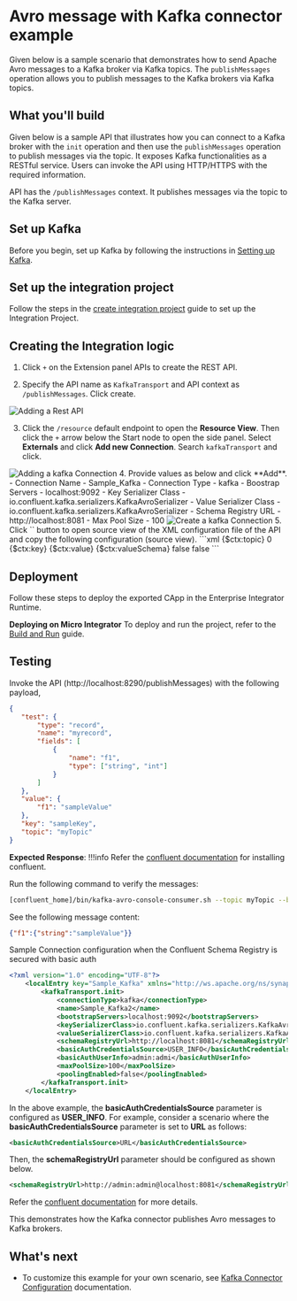 # Avro message with Kafka connector example

Given below is a sample scenario that demonstrates how to send Apache Avro messages to a Kafka broker via Kafka topics. The `publishMessages` operation allows you to publish messages to the Kafka brokers via Kafka topics.

## What you'll build

Given below is a sample API that illustrates how you can connect to a Kafka broker with the `init` operation and then use the `publishMessages` operation to publish messages via the topic. It exposes Kafka functionalities as a RESTful service. Users can invoke the API using HTTP/HTTPS with the required information.

API has the `/publishMessages` context. It publishes messages via the topic to the Kafka server.

## Set up Kafka

Before you begin, set up Kafka by following the instructions in [Setting up Kafka](setting-up-kafka.md).

## Set up the integration project

Follow the steps in the [create integration project]({{base_path}}/develop/create-integration-project/) guide to set up the Integration Project.
## Creating the Integration logic

1. Click `+` on the Extension panel APIs to create the REST API.

2. Specify the API name as `KafkaTransport` and API context as `/publishMessages`. Click create.

<img src="{{base_path}}/assets/img/integrate/connectors/kafka-avro-example-1.png" title="Adding a Rest API" alt="Adding a Rest API" />

3. Click the `/resource` default endpoint to open the **Resource View**. Then click the `+` arrow below the Start node to open the side panel. Select **Externals** and click **Add new Connection**. Search `kafkaTransport` and click.
<img src="{{base_path}}/assets/img/integrate/connectors/kafka-avro-example-2.png" title="Adding a kafka Connection" alt="Adding a kafka Connection"/>
4. Provide values as below and click **Add**.
    - Connection Name - Sample_Kafka
    - Connection Type - kafka
    - Boostrap Servers - localhost:9092
    - Key Serializer Class - io.confluent.kafka.serializers.KafkaAvroSerializer
    - Value Serializer Class - io.confluent.kafka.serializers.KafkaAvroSerializer
    - Schema Registry URL - http://localhost:8081
    - Max Pool Size - 100

<img src="{{base_path}}/assets/img/integrate/connectors/kafka-avro-example-3.png" title="Create a kafka Connection" alt="Create a kafka Connection"/>
5. Click `</>` button to open source view of the XML configuration file of the API and copy the following configuration (source view).
    ```xml
    <?xml version="1.0" encoding="UTF-8"?>
    <api context="/publishMessages" name="KafkaTransport" xmlns="http://ws.apache.org/ns/synapse">
        <resource methods="POST" uri-template="/">
            <inSequence>
                <property name="valueSchema" expression="json-eval($.test)" scope="default" type="STRING" />
                <property name="value" expression="json-eval($.value)" scope="default" type="STRING" />
                <property name="key" expression="json-eval($.key)" scope="default" type="STRING" />
                <property name="topic" expression="json-eval($.topic)" scope="default" type="STRING" />
                <kafkaTransport.publishMessages configKey="Sample_Kafka">
                    <topic>{$ctx:topic}</topic>
                    <partitionNo>0</partitionNo>
                    <key>{$ctx:key}</key>
                    <value>{$ctx:value}</value>
                    <valueSchema>{$ctx:valueSchema}</valueSchema>
                    <keySchemaSoftDeleted>false</keySchemaSoftDeleted>
                    <valueSchemaSoftDeleted>false</valueSchemaSoftDeleted>
                </kafkaTransport.publishMessages>
		    </inSequence>
            <faultSequence>
            </faultSequence>
        </resource>
    </api>
    ```

## Deployment

Follow these steps to deploy the exported CApp in the Enterprise Integrator Runtime. 

**Deploying on Micro Integrator**
To deploy and run the project, refer to the [Build and Run]({{base_path}}/develop/deploy-artifacts/#build-and-run) guide.
    
## Testing

Invoke the API (http://localhost:8290/publishMessages) with the following payload,

````json
{
   "test": {
       "type": "record",
       "name": "myrecord",
       "fields": [
           {
               "name": "f1",
               "type": ["string", "int"]
           }
       ]
   },
   "value": {
       "f1": "sampleValue"
   },
   "key": "sampleKey",
   "topic": "myTopic"
}
````

**Expected Response**: 
!!!info
    Refer the [confluent documentation](https://docs.confluent.io/platform/current/installation/overview.html) for installing confluent.
   
Run the following command to verify the messages:
````bash
[confluent_home]/bin/kafka-avro-console-consumer.sh --topic myTopic --bootstrap-server localhost:9092 --property print.key=true --from-beginning
````
See the following message content:
````json
{"f1":{"string":"sampleValue"}}
````  
Sample Connection configuration when the Confluent Schema Registry is secured with basic auth

```xml
<?xml version="1.0" encoding="UTF-8"?>
    <localEntry key="Sample_Kafka" xmlns="http://ws.apache.org/ns/synapse">
        <kafkaTransport.init>
            <connectionType>kafka</connectionType>
            <name>Sample_Kafka2</name>
            <bootstrapServers>localhost:9092</bootstrapServers>
            <keySerializerClass>io.confluent.kafka.serializers.KafkaAvroSerializer</keySerializerClass>
            <valueSerializerClass>io.confluent.kafka.serializers.KafkaAvroSerializer</valueSerializerClass>
            <schemaRegistryUrl>http://localhost:8081</schemaRegistryUrl>
            <basicAuthCredentialsSource>USER_INFO</basicAuthCredentialsSource>
            <basicAuthUserInfo>admin:admi</basicAuthUserInfo>
            <maxPoolSize>100</maxPoolSize>
            <poolingEnabled>false</poolingEnabled>
        </kafkaTransport.init>
    </localEntry>
```
In the above example, the <b>basicAuthCredentialsSource</b> parameter is configured as <b>USER_INFO</b>. For example, consider a scenario where the <b>basicAuthCredentialsSource</b> parameter is set to <b>URL</b> as follows:

````xml 
<basicAuthCredentialsSource>URL</basicAuthCredentialsSource>
````

Then, the <b>schemaRegistryUrl</b> parameter should be configured as shown below.

````xml 
<schemaRegistryUrl>http://admin:admin@localhost:8081</schemaRegistryUrl>
````
Refer the [confluent documentation](https://docs.confluent.io/platform/current/schema-registry/serdes-develop/serdes-avro.html) for more details.

This demonstrates how the Kafka connector publishes Avro messages to Kafka brokers.
   
## What's next

* To customize this example for your own scenario, see [Kafka Connector Configuration](kafka-connector-config.md) documentation.
